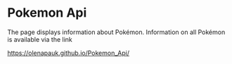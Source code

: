 # Pokemon Api
 The page displays information about Pokémon. 
Information on all Pokémon is available via the link










https://olenapauk.github.io/Pokemon_Api/

